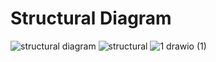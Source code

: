 # Structural Diagram
![structural diagram](https://user-images.githubusercontent.com/94418525/143082357-263a797f-edc3-4bff-9782-312bd01b22a0.PNG)
![structural](https://user-images.githubusercontent.com/94418525/143254376-c998079e-5b99-4d6e-ad3d-88d27dc007b7.PNG)
![1 drawio (1)](https://user-images.githubusercontent.com/94418525/143107333-0e41e0a5-a0d1-46a5-a6a4-738b5075b9df.png)

